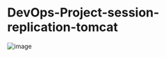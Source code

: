 # DevOps-Project-session-replication-tomcat

![image](https://github.com/user-attachments/assets/e37f4f84-d3fb-4b17-92f1-269dea05aa70)
